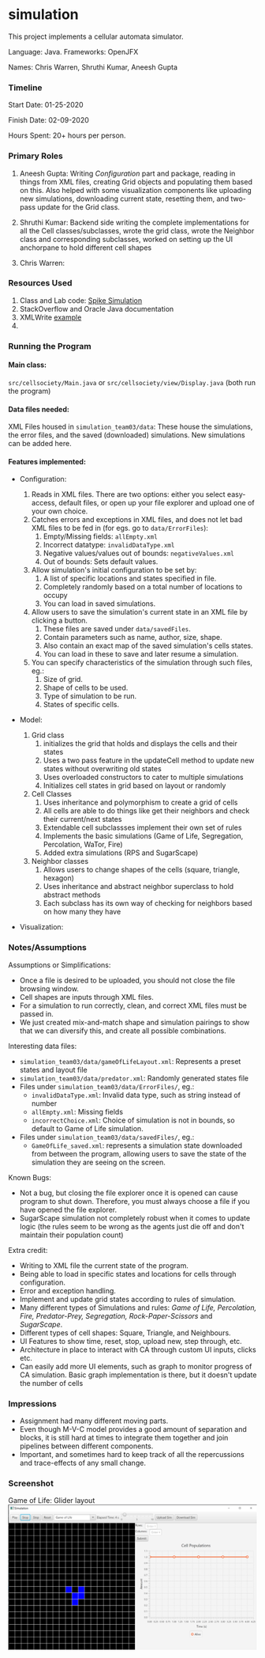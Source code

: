 simulation
====

This project implements a cellular automata simulator.

Language: Java. Frameworks: OpenJFX

Names: Chris Warren, Shruthi Kumar, Aneesh Gupta

### Timeline

Start Date: 01-25-2020

Finish Date: 02-09-2020

Hours Spent: 20+ hours per person.

### Primary Roles
1. Aneesh Gupta: Writing _Configuration_ part and package, reading in things from XML files, creating Grid objects and populating them based on this. Also helped with some visualization components like uploading new simulations, downloading current state, resetting them, and two-pass update for the Grid class.

2. Shruthi Kumar: Backend side writing the complete implementations for all the Cell classes/subclasses, wrote the grid class, wrote the Neighbor class and corresponding subclasses, worked on setting up the UI anchorpane to hold different cell shapes

3. Chris Warren:

### Resources Used
1. Class and Lab code: [Spike Simulation](https://coursework.cs.duke.edu/compsci308_2020spring/spike_simulation)
2. StackOverflow and Oracle Java documentation
3. XMLWrite [example](https://examples.javacodegeeks.com/core-java/xml/parsers/documentbuilderfactory/create-xml-file-in-java-using-dom-parser-example/)
4. 


### Running the Program

#### Main class: 
`src/cellsociety/Main.java` or `src/cellsociety/view/Display.java` (both run the program)

#### Data files needed: 
XML Files housed in `simulation_team03/data`: These house the simulations, the error files, and the saved (downloaded) simulations. New simulations can be added here.

#### Features implemented:
- Configuration:
  1. Reads in XML files. There are two options: either you select easy-access, default files, or open up your file explorer and upload one of your own choice.
  2. Catches errors and exceptions in XML files, and does not let bad XML files to be fed in (for egs. go to `data/ErrorFiles`):
     1. Empty/Missing fields: `allEmpty.xml`
     2. Incorrect datatype: `invalidDataType.xml`
     3. Negative values/values out of bounds: `negativeValues.xml`
     4. Out of bounds: Sets default values.
  3. Allow simulation's initial configuration to be set by:
     1. A list of specific locations and states specified in file.
     2. Completely randomly based on a total number of locations to occupy
     3. You can load in saved simulations.
  4. Allow users to save the simulation's current state in an XML file by clicking a button.
     1. These files are saved under `data/savedFiles`.
     2. Contain parameters such as name, author, size, shape.
     3. Also contain an exact map of the saved simulation's cells states.
     4. You can load in these to save and later resume a simulation.
  5. You can specify characteristics of the simulation through such files, eg.:
     1. Size of grid.
     2. Shape of cells to be used.
     3. Type of simulation to be run.
     4. States of specific cells.
     
- Model:
    1. Grid class 
        1. initializes the grid that holds and displays the cells and their states
        2. Uses a two pass feature in the updateCell method to update new states without overwriting old states
        3. Uses overloaded constructors to cater to multiple simulations
        4. Initializes cell states in grid based on layout or randomly
    2. Cell Classes
        1. Uses inheritance and polymorphism to create a grid of cells
        2. All cells are able to do things like get their neighbors and check their current/next states
        3. Extendable cell subclassses implement their own set of rules
        4. Implements the basic simulations (Game of Life, Segregation, Percolation, WaTor, Fire)
        5. Added extra simulations (RPS and SugarScape)
    3. Neighbor classes
        1. Allows users to change shapes of the cells (square, triangle, hexagon)
        2. Uses inheritance and abstract neighbor superclass to hold abstract methods
        3. Each subclass has its own way of checking for neighbors based on how many they have
- Visualization:



### Notes/Assumptions

Assumptions or Simplifications:
- Once a file is desired to be uploaded, you should not close the file browsing window.
- Cell shapes are inputs through XML files.
- For a simulation to run correctly, clean, and correct XML files must be passed in.
- We just created mix-and-match shape and simulation pairings to show that we can diversify this, and create all possible combinations.

Interesting data files: 
- `simulation_team03/data/gameOfLifeLayout.xml`: Represents a preset states and layout file
- `simulation_team03/data/predator.xml`: Randomly generated states file
- Files under `simulation_team03/data/ErrorFiles/`, eg.:
  - `invalidDataType.xml`: Invalid data type, such as string instead of number
  - `allEmpty.xml`: Missing fields
  - `incorrectChoice.xml`: Choice of simulation is not in bounds, so default to Game of Life simulation.
- Files under `simulation_team03/data/savedFiles/`, eg.:
  - `GameOfLife_saved.xml`: represents a simulation state downloaded from between the program, allowing users to save the state of the simulation they are seeing on the screen.

Known Bugs:
- Not a bug, but closing the file explorer once it is opened can cause program to shut down. Therefore, you must always choose a file if you have opened the file explorer.
- SugarScape simulation not completely robust when it comes to update logic (the rules seem to be wrong as the agents just die off and don't maintain their population count)

Extra credit:
- Writing to XML file the current state of the program.
- Being able to load in specific states and locations for cells through configuration.
- Error and exception handling.
- Implement and update grid states according to rules of simulation.
- Many different types of Simulations and rules: _Game of Life, Percolation, Fire, Predator-Prey, Segregation, Rock-Paper-Scissors_ and _SugarScape_.
- Different types of cell shapes: Square, Triangle, and Neighbours.
- UI Features to show time, reset, stop, upload new, step through, etc.
- Architecture in place to interact with CA through custom UI inputs, clicks etc.
- Can easily add more UI elements, such as graph to monitor progress of CA simulation. Basic graph implementation is there, but it doesn't update the number of cells

### Impressions
- Assignment had many different moving parts.
- Even though M-V-C model provides a good amount of separation and blocks, it is still hard at times to integrate them
together and join pipelines between different components.
- Important, and sometimes hard to keep track of all the repercussions and trace-effects of any small change.

### Screenshot
Game of Life: Glider layout
![Game Of Life - Glider](data/screenshot.png)
